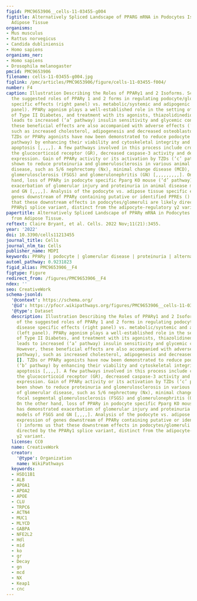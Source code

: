 ```yaml
---
figid: PMC9653906__cells-11-03455-g004
figtitle: Alternatively Spliced Landscape of PPARG mRNA in Podocytes Is Distinct from
  Adipose Tissue
organisms:
- Mus musculus
- Rattus norvegicus
- Candida dubliniensis
- Homo sapiens
organisms_ner:
- Homo sapiens
- Drosophila melanogaster
pmcid: PMC9653906
filename: cells-11-03455-g004.jpg
figlink: /pmc/articles/PMC9653906/figure/cells-11-03455-f004/
number: F4
caption: Illustration Describing the Roles of PPARγ1 and 2 Isoforms. Schematic of
  the suggested roles of PPARγ 1 and 2 forms in regulating podocyte/glomerular disease
  specific effects (right panel) vs. metabolic/systemic and adipogenic effects (left
  panel). PPARγ agonism plays a well-established role in the setting of treatment
  of Type II Diabetes, and treatment with its agonists, thiazolidinediones (TZDs),
  leads to increased (‘a’ pathway) insulin sensitivity and glycemic control [,]. However,
  these beneficial effects are also accompanied with adverse effects (‘a’ pathway),
  such as increased cholesterol, adipogenesis and decreased osteoblastogenesis [].
  TZDs or PPARγ agonists have now been demonstrated to reduce podocyte injury (‘b’
  pathway) by enhancing their viability and cytoskeletal integrity and decreasing
  apoptosis [,,,,]. A few pathways involved in this process include crosstalk with
  the glucocorticoid receptor (GR), decreased caspase-3 activity and decreased TRPC6
  expression. Gain of PPARγ activity or its activation by TZDs (‘c’ pathway) has been
  shown to reduce proteinuria and glomerulosclerosis in various animal models of glomerular
  disease, such as 5/6 nephrectomy (Nx), minimal change disease (MCD), focal segmental
  glomerulosclerosis (FSGS) and glomerulonephritis (GN) [,,,,,,,,,]. On the other
  hand, loss of PPARγ in podocyte specific Pparg KO mouse (‘d’ pathway) has demonstrated
  exacerbation of glomerular injury and proteinuria in animal disease models of FSGS
  and GN [,,,,]. Analysis of the podocyte vs. adipose tissue specific expression of
  genes downstream of PPARγ containing putative or identified PPREs () informs us
  that these downstream effects in podocytes/glomeruli are likely directed by the
  PPARγ1 splice variant, distinct from the adipocyte-regulatory γ2 variant.
papertitle: Alternatively Spliced Landscape of PPARγ mRNA in Podocytes Is Distinct
  from Adipose Tissue.
reftext: Claire Bryant, et al. Cells. 2022 Nov;11(21):3455.
year: '2022'
doi: 10.3390/cells11213455
journal_title: Cells
journal_nlm_ta: Cells
publisher_name: MDPI
keywords: PPARγ | podocyte | glomerular disease | proteinuria | alternative splicing
automl_pathway: 0.9231823
figid_alias: PMC9653906__F4
figtype: Figure
redirect_from: /figures/PMC9653906__F4
ndex: ''
seo: CreativeWork
schema-jsonld:
  '@context': https://schema.org/
  '@id': https://pfocr.wikipathways.org/figures/PMC9653906__cells-11-03455-g004.html
  '@type': Dataset
  description: Illustration Describing the Roles of PPARγ1 and 2 Isoforms. Schematic
    of the suggested roles of PPARγ 1 and 2 forms in regulating podocyte/glomerular
    disease specific effects (right panel) vs. metabolic/systemic and adipogenic effects
    (left panel). PPARγ agonism plays a well-established role in the setting of treatment
    of Type II Diabetes, and treatment with its agonists, thiazolidinediones (TZDs),
    leads to increased (‘a’ pathway) insulin sensitivity and glycemic control [,].
    However, these beneficial effects are also accompanied with adverse effects (‘a’
    pathway), such as increased cholesterol, adipogenesis and decreased osteoblastogenesis
    []. TZDs or PPARγ agonists have now been demonstrated to reduce podocyte injury
    (‘b’ pathway) by enhancing their viability and cytoskeletal integrity and decreasing
    apoptosis [,,,,]. A few pathways involved in this process include crosstalk with
    the glucocorticoid receptor (GR), decreased caspase-3 activity and decreased TRPC6
    expression. Gain of PPARγ activity or its activation by TZDs (‘c’ pathway) has
    been shown to reduce proteinuria and glomerulosclerosis in various animal models
    of glomerular disease, such as 5/6 nephrectomy (Nx), minimal change disease (MCD),
    focal segmental glomerulosclerosis (FSGS) and glomerulonephritis (GN) [,,,,,,,,,].
    On the other hand, loss of PPARγ in podocyte specific Pparg KO mouse (‘d’ pathway)
    has demonstrated exacerbation of glomerular injury and proteinuria in animal disease
    models of FSGS and GN [,,,,]. Analysis of the podocyte vs. adipose tissue specific
    expression of genes downstream of PPARγ containing putative or identified PPREs
    () informs us that these downstream effects in podocytes/glomeruli are likely
    directed by the PPARγ1 splice variant, distinct from the adipocyte-regulatory
    γ2 variant.
  license: CC0
  name: CreativeWork
  creator:
    '@type': Organization
    name: WikiPathways
  keywords:
  - HSD11B1
  - ALB
  - APOA1
  - APOA2
  - APOE
  - CLU
  - TRPC6
  - ACTN4
  - MUC1
  - MLYCD
  - GABPA
  - NFE2L2
  - Hdl
  - mid
  - ko
  - gr
  - Decay
  - gn
  - mcd
  - NX
  - Keap1
  - cnc
---
```

